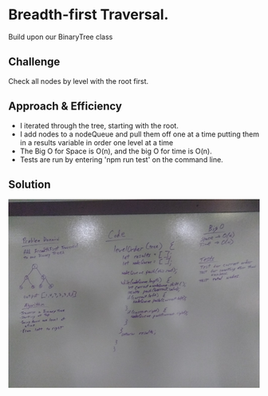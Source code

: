 # Breadth-first Traversal.
Build upon our BinaryTree class

## Challenge
Check all nodes by level with the root first.

## Approach & Efficiency
* I iterated through the tree, starting with the root.
* I add nodes to a nodeQueue and pull them off one at a time putting them in a results variable in order one level at a time
* The Big O for Space is O(n), and the big O for time is O(n).
* Tests are run by entering 'npm run test' on the command line.

## Solution
![](../assets/breadth_first_traversal.jpg)